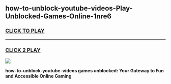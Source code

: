 
## how-to-unblock-youtube-videos-Play-Unblocked-Games-Online-1nre6
<h3>
<a href="https://premium76.site?title=how-to-unblock-youtube-videos&ref=25A">CLICK TO PLAY</a></h3>
<hr>

<h3>
<a href="https://premium76.site?title=how-to-unblock-youtube-videos&ref=25A">CLICK 2 PLAY</a>
  
</h3>

<a href="https://premium76.site?title=how-to-unblock-youtube-videos&ref=25A"><img src="https://clearcache.store/games.png"></a>


**how-to-unblock-youtube-videos games unblocked: Your Gateway to Fun and Accessible Online Gaming**
